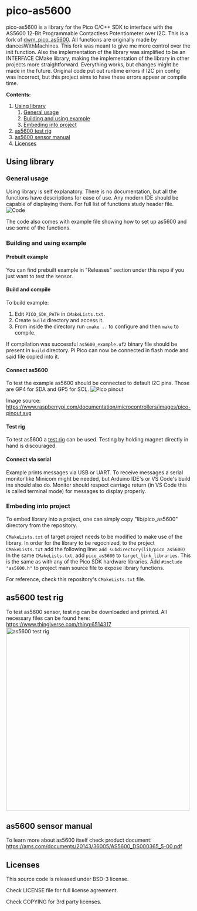 # pico-as5600
pico-as5600 is a library for the Pico C/C++ SDK to interface with the AS5600 12-Bit Programmable Contactless Potentiometer over I2C. This is a fork of [dwm_pico_as5600](https://github.com/dancesWithMachines/dwm_pico_as5600/tree/main). All functions are originally made by dancesWithMachines. This fork was meant to give me more control over the init function. Also the implementation of the library was simplified to be an INTERFACE CMake library, making the implementation of the library in other projects more straightforward. Everything works, but changes might be made in the future. Original code put out runtime errors if I2C pin config was incorrect, but this project aims to have these errors appear ar compile time.

**Contents:**
1. [Using library](#using-library)
    1. [General usage](#general-usage)
    2. [Building and using example](#building-and-using-example)
    3. [Embeding into project](#embeding-into-project)
2. [as5600 test rig](#as5600-test-rig)
3. [as5600 sensor manual](#as5600-sensor-manual)
4. [Licenses](#licenses)

## Using library
### General usage
Using library is self explanatory. There is no documentation, but all the functions have descriptions for ease of use.
Any modern IDE should be capable of displaying them. For full list of functions study header file.
![Code](https://raw.githubusercontent.com/dancesWithMachines/dancesWithMachines.github.io/main/assets/COMMON/as5600_desc.gif)

The code also comes with example file showing how to set up as5600 and use some of the functions.
### Building and using example

#### Prebuilt example
You can find prebuilt example in "Releases" section under this repo if you just want to test the sensor.

#### Build and compile
To build example:
1. Edit `PICO_SDK_PATH` in `CMakeLists.txt`.
2. Create `build` directory and access it.
3. From inside the directory run `cmake ..` to configure and then `make` to compile.

If compilation was successful `as5600_example.uf2` binary file should be present in `build` directory.
Pi Pico can now be connected in flash mode and said file copied into it.

#### Connect as5600
To test the example as5600 should be connected to default I2C pins. Those are GP4 for SDA and GP5 for SCL.
![Pico pinout](https://www.raspberrypi.com/documentation/microcontrollers/images/pico-pinout.svg)

Image source: https://www.raspberrypi.com/documentation/microcontrollers/images/pico-pinout.svg

#### Test rig
To test as5600 a [test rig](#test-rig) can be used. Testing by holding magnet directly in hand is discouraged.

#### Connect via serial
Example prints messages via USB or UART. To receive messages a serial monitor like Minicom might be needed, but Arduino IDE's or VS Code's build ins should also do. Monitor should respect carriage return (in VS Code this is called terminal mode) for messages to display properly.

### Embeding into project
To embed library into a project, one can simply copy "lib/pico_as5600" directory from the repository.

`CMakeLists.txt` of target project needs to be modified to make use of the library.
In order for the library to be regocnized, to the project `CMakeLists.txt` add the following line:
`add_subdirectory(lib/pico_as5600)`
In the same `CMakeLists.txt`, add `pico_as5600` to `target_link_libraries`. This is the same as with any of the Pico SDK hardware libraries.
Add `#include "as5600.h"` to project main source file to expose library functions.

For reference, check this repository's `CMakeLists.txt` file.

## as5600 test rig
To test as5600 sensor, test rig can be downloaded and printed.
All necessary files can be found here: https://www.thingiverse.com/thing:6514317
</br>
<img src="https://cdn.thingiverse.com/assets/cd/a7/b5/5d/99/large_display_bc6184bf-d4ba-4be4-8b54-91f652e296c1.jpg" alt="as5600 test rig" width="500">

## as5600 sensor manual
To learn more about as5600 itself check product document: https://ams.com/documents/20143/36005/AS5600_DS000365_5-00.pdf
## Licenses
This source code is released under BSD-3 license.

Check LICENSE file for full license agreement.

Check COPYING for 3rd party licenses.